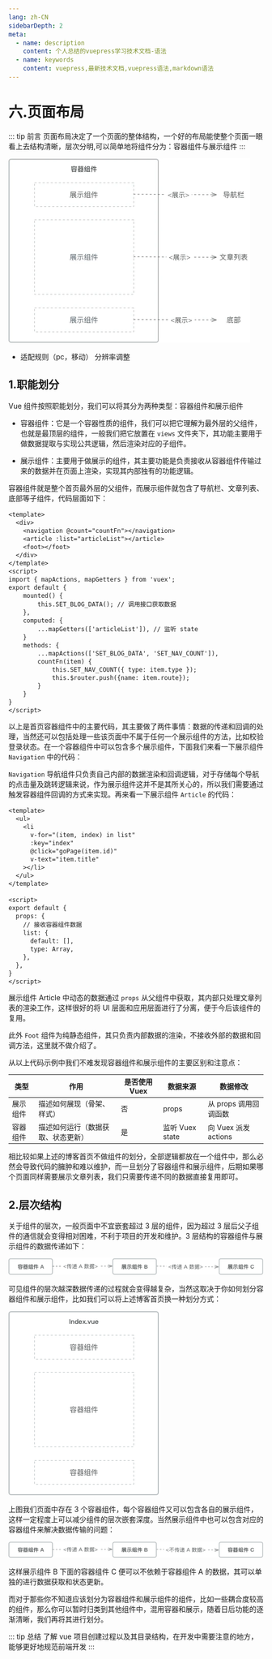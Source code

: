 ```yaml
---
lang: zh-CN
sidebarDepth: 2
meta:
  - name: description
    content: 个人总结的vuepress学习技术文档-语法
  - name: keywords
    content: vuepress,最新技术文档,vuepress语法,markdown语法
---
```


# 六.页面布局

::: tip 前言
页面布局决定了一个页面的整体结构，一个好的布局能使整个页面一眼看上去结构清晰，层次分明,可以简单地将组件分为：容器组件与展示组件
:::

![](./6.layout1.png)

- 适配规则（pc，移动） 分辨率调整

## 1.职能划分

Vue 组件按照职能划分，我们可以将其分为两种类型：容器组件和展示组件

- 容器组件：它是一个容器性质的组件，我们可以把它理解为最外层的父组件，也就是最顶层的组件，一般我们把它放置在 `views` 文件夹下，其功能主要用于做数据提取与实现公共逻辑，然后渲染对应的子组件。

- 展示组件：主要用于做展示的组件，其主要功能是负责接收从容器组件传输过来的数据并在页面上渲染，实现其内部独有的功能逻辑。

容器组件就是整个首页最外层的父组件，而展示组件就包含了导航栏、文章列表、底部等子组件，代码层面如下：

```vue
<template>
  <div>
    <navigation @count="countFn"></navigation>
    <article :list="articleList"></article>
    <foot></foot>
  </div>
</template>
<script>
import { mapActions, mapGetters } from 'vuex';
export default {
    mounted() {
        this.SET_BLOG_DATA(); // 调用接口获取数据
    },
    computed: {
        ...mapGetters(['articleList']), // 监听 state
    }
    methods: {
        ...mapActions(['SET_BLOG_DATA', 'SET_NAV_COUNT']),
        countFn(item) {
            this.SET_NAV_COUNT({ type: item.type });
            this.$router.push({name: item.route});
        }
    }
}
</script>
```

以上是首页容器组件中的主要代码，其主要做了两件事情：数据的传递和回调的处理，当然还可以包括处理一些该页面中不属于任何一个展示组件的方法，比如校验登录状态。在一个容器组件中可以包含多个展示组件，下面我们来看一下展示组件 `Navigation` 中的代码：

<preview path="./layout.vue"></preview>


`Navigation` 导航组件只负责自己内部的数据渲染和回调逻辑，对于存储每个导航的点击量及跳转逻辑来说，作为展示组件这并不是其所关心的，所以我们需要通过触发容器组件回调的方式来实现。再来看一下展示组件 `Article` 的代码：

```vue
<template>
  <ul>
    <li
      v-for="(item, index) in list"
      :key="index"
      @click="goPage(item.id)"
      v-text="item.title"
    ></li>
  </ul>
</template>

<script>
export default {
  props: {
    // 接收容器组件数据
    list: {
      default: [],
      type: Array,
    },
  },
}
</script>
```

展示组件 Article 中动态的数据通过 `props` 从父组件中获取，其内部只处理文章列表的渲染工作，这样很好的将 UI 层面和应用层面进行了分离，便于今后该组件的复用。

此外 `Foot` 组件为纯静态组件，其只负责内部数据的渲染，不接收外部的数据和回调方法，这里就不做介绍了。

从以上代码示例中我们不难发现容器组件和展示组件的主要区别和注意点：

| 类型     | 作用                               | 是否使用 Vuex | 数据来源        | 数据修改              |
| -------- | ---------------------------------- | ------------- | --------------- | --------------------- |
| 展示组件 | 描述如何展现（骨架、样式）         | 否            | props           | 从 props 调用回调函数 |
| 容器组件 | 描述如何运行（数据获取、状态更新） | 是            | 监听 Vuex state | 向 Vuex 派发 actions  |

相比较如果上述的博客首页不做组件的划分，全部逻辑都放在一个组件中，那么必然会导致代码的臃肿和难以维护，而一旦划分了容器组件和展示组件，后期如果哪个页面同样需要展示文章列表，我们只需要传递不同的数据直接复用即可。

## 2.层次结构

关于组件的层次，一般页面中不宜嵌套超过 3 层的组件，因为超过 3 层后父子组件的通信就会变得相对困难，不利于项目的开发和维护。3 层结构的容器组件与展示组件的数据传递如下：

![](./6.layout2.png)

可见组件的层次越深数据传递的过程就会变得越复杂，当然这取决于你如何划分容器组件和展示组件，比如我们可以将上述博客首页换一种划分方式：

![](./6.layout3.png)

上图我们页面中存在 3 个容器组件，每个容器组件又可以包含各自的展示组件，这样一定程度上可以减少组件的层次嵌套深度。当然展示组件中也可以包含对应的容器组件来解决数据传输的问题：

![](./6.layout4.png)

这样展示组件 B 下面的容器组件 C 便可以不依赖于容器组件 A 的数据，其可以单独的进行数据获取和状态更新。

而对于那些你不知道应该划分为容器组件和展示组件的组件，比如一些耦合度较高的组件，那么你可以暂时归类到其他组件中，混用容器和展示，随着日后功能的逐渐清晰，我们再将其进行划分。

::: tip 总结
了解 vue 项目创建过程以及其目录结构，在开发中需要注意的地方，能够更好地规范前端开发
:::
